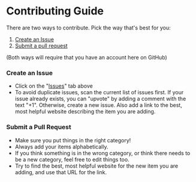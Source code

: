 # Contributing Guide

There are two ways to contribute.  Pick the way that's best for you:
1. [Create an Issue](#create-an-issue)
2. [Submit a pull request](#submit-a-pull-request)

(Both ways will require that you have an account here on GitHub)


### Create an Issue
- Click on the "[Issues](https://github.com/the-best-of/bay-area/issues)" tab above
- To avoid duplicate issues, scan the current list of issues first.  If your issue already exists, you can "upvote" by adding a comment with the text "+1".  Otherwise, create a new issue.  Also add a link to the best, most helpful website describing the item you are adding.

### Submit a Pull Request
- Make sure you put things in the right category!
- Always add your items alphabetically.
- If you think something is in the wrong category, or think there needs to be a new category, feel free to edit things too.
- Try to find the best, most helpful website for the new item you are adding, and use that URL for the link.


